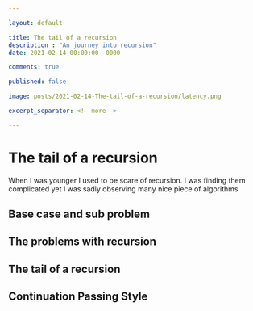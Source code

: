 ```yaml
---

layout: default

title: The tail of a recursion
description : "An journey into recursion"
date: 2021-02-14-00:00:00 -0000

comments: true

published: false

image: posts/2021-02-14-The-tail-of-a-recursion/latency.png

excerpt_separator: <!--more-->

---
```


# The tail of a recursion

When I was younger I used to be scare of recursion. I was finding them complicated yet I was sadly observing many nice piece of algorithms



## Base case and sub problem


## The problems with recursion


## The tail of a recursion


## Continuation Passing Style



